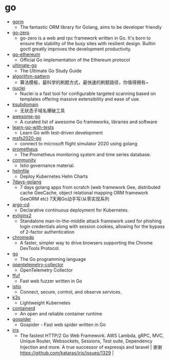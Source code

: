 # go
- [gorm](https://github.com/go-gorm/gorm)
  - The fantastic ORM library for Golang, aims to be developer friendly
- [go-zero](https://github.com/tal-tech/go-zero)
  - go-zero is a web and rpc framework written in Go. It's born to ensure the stability of the busy sites with resilient design. Builtin goctl greatly improves the development productivity.
- [go-ethereum](https://github.com/ethereum/go-ethereum)
  - Official Go implementation of the Ethereum protocol
- [ultimate-go](https://github.com/hoanhan101/ultimate-go)
  - The Ultimate Go Study Guide
- [algorithm-pattern](https://github.com/greyireland/algorithm-pattern)
  - 算法模板，最科学的刷题方式，最快速的刷题路径，你值得拥有~
- [nuclei](https://github.com/projectdiscovery/nuclei)
  - Nuclei is a fast tool for configurable targeted scanning based on templates offering massive extensibility and ease of use.
- [ksubdomain](https://github.com/knownsec/ksubdomain)
  - 无状态子域名爆破工具
- [awesome-go](https://github.com/avelino/awesome-go)
  - A curated list of awesome Go frameworks, libraries and software
- [learn-go-with-tests](https://github.com/quii/learn-go-with-tests)
  - Learn Go with test-driven development
- [msfs2020-go](https://github.com/lian/msfs2020-go)
  - connect to microsoft flight simulator 2020 using golang
- [prometheus](https://github.com/prometheus/prometheus)
  - The Prometheus monitoring system and time series database.
- [community](https://github.com/istio/community)
  - Istio governance material.
- [helmfile](https://github.com/roboll/helmfile)
  - Deploy Kubernetes Helm Charts
- [7days-golang](https://github.com/geektutu/7days-golang)
  - 7 days golang apps from scratch (web framework Gee, distributed cache GeeCache, object relational mapping ORM framework GeeORM etc) 7天用Go动手写/从零实现系列
- [argo-cd](https://github.com/argoproj/argo-cd)
  - Declarative continuous deployment for Kubernetes.
- [evilginx2](https://github.com/kgretzky/evilginx2)
  - Standalone man-in-the-middle attack framework used for phishing login credentials along with session cookies, allowing for the bypass of 2-factor authentication
- [chromedp](https://github.com/chromedp/chromedp)
  - A faster, simpler way to drive browsers supporting the Chrome DevTools Protocol.
- [go](https://github.com/golang/go)
  - The Go programming language
- [opentelemetry-collector](https://github.com/open-telemetry/opentelemetry-collector)
  - OpenTelemetry Collector
- [ffuf](https://github.com/ffuf/ffuf)
  - Fast web fuzzer written in Go
- [istio](https://github.com/istio/istio)
  - Connect, secure, control, and observe services.
- [k3s](https://github.com/rancher/k3s)
  - Lightweight Kubernetes
- [containerd](https://github.com/containerd/containerd)
  - An open and reliable container runtime
- [gospider](https://github.com/jaeles-project/gospider)
  - Gospider - Fast web spider written in Go
- [iris](https://github.com/kataras/iris)
  - The fastest HTTP/2 Go Web Framework. AWS Lambda, gRPC, MVC, Unique Router, Websockets, Sessions, Test suite, Dependency Injection and more. A true successor of expressjs and laravel | 谢谢 https://github.com/kataras/iris/issues/1329 |
